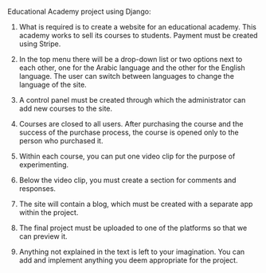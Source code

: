 Educational Academy project using Django:
1. What is required is to create a website for an educational academy. This academy works to sell its courses to students. Payment must be created using Stripe.

2. In the top menu there will be a drop-down list or two options next to each other, one for the Arabic language and the other for the English language. The user can switch between languages to change the language of the site. 

3. A control panel must be created through which the administrator can add new courses to the site.

4. Courses are closed to all users. After purchasing the course and the success of the purchase process, the course is opened only to the person who purchased it.

5. Within each course, you can put one video clip for the purpose of experimenting.

6. Below the video clip, you must create a section for comments and responses.

7. The site will contain a blog, which must be created with a separate app within the project.

8. The final project must be uploaded to one of the platforms so that we can preview it.

9. Anything not explained in the text is left to your imagination. You can add and implement anything you deem appropriate for the project.
